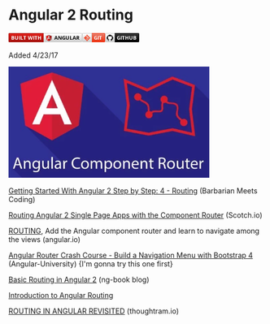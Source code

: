 
# Angular 2 Routing #
![](https://github.com/gokemon/tuts-plus/blob/master/images/builtWith/angular-long.png)![](https://github.com/gokemon/tuts-plus/blob/master/images/builtWith/git-short.png)![](https://github.com/gokemon/tuts-plus/blob/master/images/builtWith/github-short.png)

Added 4/23/17

![](https://github.com/gokemon/tuts-plus/blob/master/images/ComponentRouter.png)


[Getting Started With Angular 2 Step by Step: 4 - Routing](https://www.barbarianmeetscoding.com/blog/2016/03/28/getting-started-with-angular-2-step-by-step-4-routing/) (Barbarian Meets Coding)


[Routing Angular 2 Single Page Apps with the Component Router](https://scotch.io/tutorials/routing-angular-2-single-page-apps-with-the-component-router) (Scotch.io)

[ROUTING](https://angular.io/docs/ts/latest/tutorial/toh-pt5.html), Add the Angular component router and learn to navigate among the views (angular.io)

[Angular Router Crash Course - Build a Navigation Menu with Bootstrap 4](http://blog.angular-university.io/angular-2-router-nested-routes-and-nested-auxiliary-routes-build-a-menu-navigation-system/) (Angular-University)  {I'm gonna try this one first}


[Basic Routing in Angular 2](http://blog.ng-book.com/basic-routing-in-angular-2/) (ng-book blog)

[Introduction to Angular Routing](https://coryrylan.com/blog/introduction-to-angular-routing)

[ROUTING IN ANGULAR REVISITED](https://blog.thoughtram.io/angular/2016/06/14/routing-in-angular-2-revisited.html) (thoughtram.io) 



